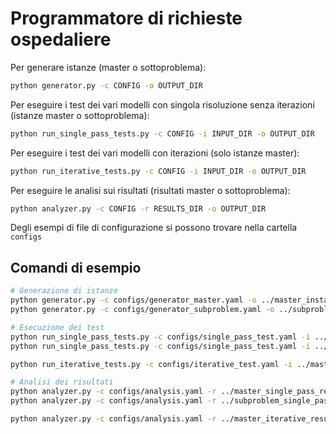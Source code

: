 # Programmatore di richieste ospedaliere

Per generare istanze (master o sottoproblema):
```bash
python generator.py -c CONFIG -o OUTPUT_DIR
```

Per eseguire i test dei vari modelli con singola risoluzione senza iterazioni (istanze master o sottoproblema):
```bash
python run_single_pass_tests.py -c CONFIG -i INPUT_DIR -o OUTPUT_DIR
```

Per eseguire i test dei vari modelli con iterazioni (solo istanze master):
```bash
python run_iterative_tests.py -c CONFIG -i INPUT_DIR -o OUTPUT_DIR
```

Per eseguire le analisi sui risultati (risultati master o sottoproblema):
```bash
python analyzer.py -c CONFIG -r RESULTS_DIR -o OUTPUT_DIR
```

Degli esempi di file di configurazione si possono trovare nella cartella `configs`

## Comandi di esempio

```bash
# Generazione di istanze
python generator.py -c configs/generator_master.yaml -o ../master_instances
python generator.py -c configs/generator_subproblem.yaml -o ../subproblem_instances

# Esecuzione dei test
python run_single_pass_tests.py -c configs/single_pass_test.yaml -i ../master_instances -o ../master_single_pass_results
python run_single_pass_tests.py -c configs/single_pass_test.yaml -i ../subproblem_instances -o ../subproblem_single_pass_results

python run_iterative_tests.py -c configs/iterative_test.yaml -i ../master_instances -o ../master_iterative_results

# Analisi dei risultati
python analyzer.py -c configs/analysis.yaml -r ../master_single_pass_results -o ../master_single_pass_analysis
python analyzer.py -c configs/analysis.yaml -r ../subproblem_single_pass_results -o ../subproblem_single_pass_analysis

python analyzer.py -c configs/analysis.yaml -r ../master_iterative_results -o ../master_iterative_analysis
```
